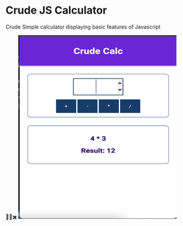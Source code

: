 # Crude JS Calculator
 Crude Simple calculator displaying basic features of Javascript

 🧮➗✖️
<img src ="assets/img/calco.png" width= "426" height="494">